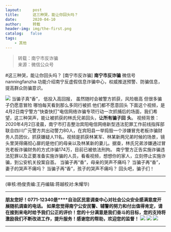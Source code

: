 ```yaml
---
layout:     post
title:      这三种哭，能让你回头吗？
date:       2020-04-10
author:     转载
header-img: img/the-first.png
catalog:   false
tags:
    - 其他
---
```


<blockquote><p>转载：南宁市反诈骗<br>
来源：微信公众号</p></blockquote>

#这三种哭，能让你回头吗？
[南宁市反诈骗]
**南宁市反诈骗**
微信号nanningfanzha
功能介绍南宁反虚假信息诈骗中心，权威推送预警、防骗信息，提高群众防骗意识。

![]({{site.baseurl}}/postimg/P9ficrEVSdibb1dIZJFHGXVGcnj7ygD9J561Q8XuvpzCLzwhXyefvgRyZWHeMfqficvoLy18T7tXn7mltMMJfYCTg.gif)
当骗子真“香”，
低投入高回报，
虽然随时会被警方抓获，风险极高
但很多骗子仍愿意冒险
哪怕每天看到那么多同行被抓
他们都不愿意回头
下面这个视频，是4月2日南宁警方“快查快打”电信网络诈骗专项行动一次抓捕后的场面，我们希望，这三种哭声，能让被抓获的林氏兄弟回头，**让所有骗子回**
**头**。
视频背景：
2020年4月2日凌晨，南宁市打击整治宾阳电信网络新型违法犯罪工作前线指挥部联合四川广元警方共出动警力80人，在宾阳县一举捣毁一个涉嫌冒充老板诈骗财务人员团伙，抓获嫌疑人11名。视频是抓获林某军、林某新两兄弟时候的场景，镜头里哭得痛彻心扉的是他们的母亲以及林某新的妻儿。据查，林氏兄弟涉嫌通过冒充老板诈骗财务的方式诈骗174万，目前已被依法刑拘。
南宁警方正告实施诈骗违法犯罪以及正要准备实施诈骗的人员，看看视频，想想你的家人，立刻停止实施诈骗，到公安机关投案自首。
当骗子再“香”，母亲的哭声不痛吗？
当骗子再“香”，妻子的哭声不痛吗？
当骗子再“香”，孩子的哭声不痛吗？
回头吧，骗子们！
****
(审核:杨俊责编:王丹编辑:蒋越校对:朱耀华)
***
**朋友您好！0771-12340是****自治区民意调查中心对社会公众安全感满意度开展随机调查的电话。**
**如果您觉得南宁公安民警、辅警的努力和付出值得肯定，请在接到来电时给予我们公正的评价！您的十分满意是我们奋斗的目标，您的支持将激励我们不断改进工作，提升服务！感谢您的帮助，欢迎您的监督！**
![]({{site.baseurl}}/postimg/m6vdLvvo6W4tBmkSw7BynPAZ4dpgGzH6gPSKpMSPibm3ZZdwYARicAqYI6iaLTicawgZUezTc6lgHXWGaSqHwiav3qA.jpeg)
![]({{site.baseurl}}/postimg/m6vdLvvo6W4tBmkSw7BynPAZ4dpgGzH6dmhqpDKgZf4VOiaaxr6LcaFfRCPDEHukjOhPlt2iaH3NnVwoVk1xjWLw.jpeg)
![]({{site.baseurl}}/postimg/m6vdLvvo6W4tBmkSw7BynPAZ4dpgGzH62EZZ3JuBHMHzWr2pWjUukPSqx9WsRt3S4RWQicPNzhvt1LNVX5mbTSw.jpeg)
****
